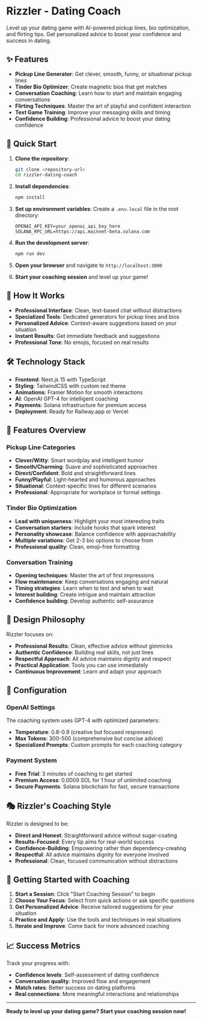 # Rizzler - Dating Coach

Level up your dating game with AI-powered pickup lines, bio optimization, and flirting tips. Get personalized advice to boost your confidence and success in dating.

## ✨ Features

- **Pickup Line Generator**: Get clever, smooth, funny, or situational pickup lines
- **Tinder Bio Optimizer**: Create magnetic bios that get matches
- **Conversation Coaching**: Learn how to start and maintain engaging conversations
- **Flirting Techniques**: Master the art of playful and confident interaction
- **Text Game Training**: Improve your messaging skills and timing
- **Confidence Building**: Professional advice to boost your dating confidence

## 🚀 Quick Start

1. **Clone the repository**:
   ```bash
   git clone <repository-url>
   cd rizzler-dating-coach
   ```

2. **Install dependencies**:
   ```bash
   npm install
   ```

3. **Set up environment variables**:
   Create a `.env.local` file in the root directory:
   ```
   OPENAI_API_KEY=your_openai_api_key_here
   SOLANA_RPC_URL=https://api.mainnet-beta.solana.com
   ```

4. **Run the development server**:
   ```bash
   npm run dev
   ```

5. **Open your browser** and navigate to `http://localhost:3000`

6. **Start your coaching session** and level up your game!

## 🎯 How It Works

- **Professional Interface**: Clean, text-based chat without distractions
- **Specialized Tools**: Dedicated generators for pickup lines and bios
- **Personalized Advice**: Context-aware suggestions based on your situation
- **Instant Results**: Get immediate feedback and suggestions
- **Professional Tone**: No emojis, focused on real results

## 🛠️ Technology Stack

- **Frontend**: Next.js 15 with TypeScript
- **Styling**: TailwindCSS with custom red theme
- **Animations**: Framer Motion for smooth interactions
- **AI**: OpenAI GPT-4 for intelligent coaching
- **Payments**: Solana infrastructure for premium access
- **Deployment**: Ready for Railway.app or Vercel

## 📱 Features Overview

### **Pickup Line Categories**
- **Clever/Witty**: Smart wordplay and intelligent humor
- **Smooth/Charming**: Suave and sophisticated approaches
- **Direct/Confident**: Bold and straightforward lines
- **Funny/Playful**: Light-hearted and humorous approaches
- **Situational**: Context-specific lines for different scenarios
- **Professional**: Appropriate for workplace or formal settings

### **Tinder Bio Optimization**
- **Lead with uniqueness**: Highlight your most interesting traits
- **Conversation starters**: Include hooks that spark interest
- **Personality showcase**: Balance confidence with approachability
- **Multiple variations**: Get 2-3 bio options to choose from
- **Professional quality**: Clean, emoji-free formatting

### **Conversation Training**
- **Opening techniques**: Master the art of first impressions
- **Flow maintenance**: Keep conversations engaging and natural
- **Timing strategies**: Learn when to text and when to wait
- **Interest building**: Create intrigue and maintain attraction
- **Confidence building**: Develop authentic self-assurance

## 🎨 Design Philosophy

Rizzler focuses on:

- **Professional Results**: Clean, effective advice without gimmicks
- **Authentic Confidence**: Building real skills, not just lines
- **Respectful Approach**: All advice maintains dignity and respect
- **Practical Application**: Tools you can use immediately
- **Continuous Improvement**: Learn and adapt your approach

## 🔧 Configuration

### OpenAI Settings

The coaching system uses GPT-4 with optimized parameters:
- **Temperature**: 0.8-0.9 (creative but focused responses)
- **Max Tokens**: 300-500 (comprehensive but concise advice)
- **Specialized Prompts**: Custom prompts for each coaching category

### Payment System

- **Free Trial**: 3 minutes of coaching to get started
- **Premium Access**: 0.0009 SOL for 1 hour of unlimited coaching
- **Secure Payments**: Solana blockchain for fast, secure transactions

## 🎭 Rizzler's Coaching Style

Rizzler is designed to be:
- **Direct and Honest**: Straightforward advice without sugar-coating
- **Results-Focused**: Every tip aims for real-world success
- **Confidence-Building**: Empowering rather than dependency-creating
- **Respectful**: All advice maintains dignity for everyone involved
- **Professional**: Clean, focused communication without distractions

## 🚀 Getting Started with Coaching

1. **Start a Session**: Click "Start Coaching Session" to begin
2. **Choose Your Focus**: Select from quick actions or ask specific questions
3. **Get Personalized Advice**: Receive tailored suggestions for your situation
4. **Practice and Apply**: Use the tools and techniques in real situations
5. **Iterate and Improve**: Come back for more advanced coaching

## 📈 Success Metrics

Track your progress with:
- **Confidence levels**: Self-assessment of dating confidence
- **Conversation quality**: Improved flow and engagement
- **Match rates**: Better success on dating platforms
- **Real connections**: More meaningful interactions and relationships

---

**Ready to level up your dating game? Start your coaching session now!**
